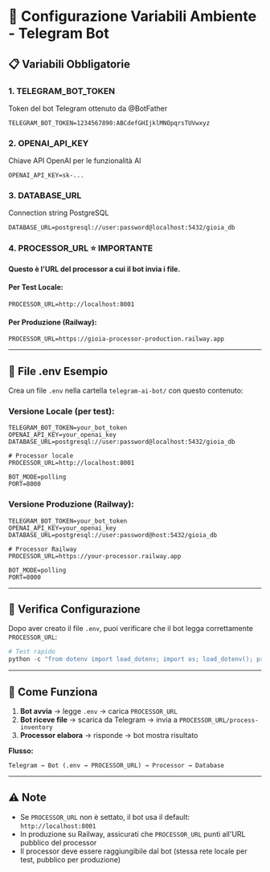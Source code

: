 # 🔧 Configurazione Variabili Ambiente - Telegram Bot

## 📋 Variabili Obbligatorie

### **1. TELEGRAM_BOT_TOKEN**
Token del bot Telegram ottenuto da @BotFather
```
TELEGRAM_BOT_TOKEN=1234567890:ABCdefGHIjklMNOpqrsTUVwxyz
```

### **2. OPENAI_API_KEY**
Chiave API OpenAI per le funzionalità AI
```
OPENAI_API_KEY=sk-...
```

### **3. DATABASE_URL**
Connection string PostgreSQL
```
DATABASE_URL=postgresql://user:password@localhost:5432/gioia_db
```

### **4. PROCESSOR_URL** ⭐ **IMPORTANTE**
**Questo è l'URL del processor a cui il bot invia i file.**

#### **Per Test Locale:**
```env
PROCESSOR_URL=http://localhost:8001
```

#### **Per Produzione (Railway):**
```env
PROCESSOR_URL=https://gioia-processor-production.railway.app
```

---

## 📝 File .env Esempio

Crea un file `.env` nella cartella `telegram-ai-bot/` con questo contenuto:

### **Versione Locale (per test):**
```env
TELEGRAM_BOT_TOKEN=your_bot_token
OPENAI_API_KEY=your_openai_key
DATABASE_URL=postgresql://user:password@localhost:5432/gioia_db

# Processor locale
PROCESSOR_URL=http://localhost:8001

BOT_MODE=polling
PORT=8000
```

### **Versione Produzione (Railway):**
```env
TELEGRAM_BOT_TOKEN=your_bot_token
OPENAI_API_KEY=your_openai_key
DATABASE_URL=postgresql://user:password@host:5432/gioia_db

# Processor Railway
PROCESSOR_URL=https://your-processor.railway.app

BOT_MODE=polling
PORT=8000
```

---

## 🧪 Verifica Configurazione

Dopo aver creato il file `.env`, puoi verificare che il bot legga correttamente `PROCESSOR_URL`:

```python
# Test rapido
python -c "from dotenv import load_dotenv; import os; load_dotenv(); print('PROCESSOR_URL:', os.getenv('PROCESSOR_URL', 'NOT SET'))"
```

---

## 🚀 Come Funziona

1. **Bot avvia** → legge `.env` → carica `PROCESSOR_URL`
2. **Bot riceve file** → scarica da Telegram → invia a `PROCESSOR_URL/process-inventory`
3. **Processor elabora** → risponde → bot mostra risultato

**Flusso:**
```
Telegram → Bot (.env → PROCESSOR_URL) → Processor → Database
```

---

## ⚠️ Note

- Se `PROCESSOR_URL` non è settato, il bot usa il default: `http://localhost:8001`
- In produzione su Railway, assicurati che `PROCESSOR_URL` punti all'URL pubblico del processor
- Il processor deve essere raggiungibile dal bot (stessa rete locale per test, pubblico per produzione)


